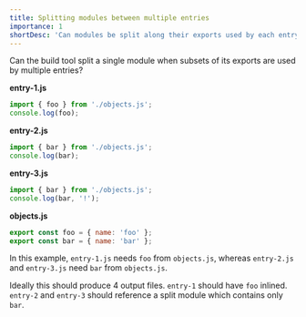 ```yaml
---
title: Splitting modules between multiple entries
importance: 1
shortDesc: 'Can modules be split along their exports used by each entry bundle?'
---
```


Can the build tool split a single module when subsets of its exports are used by multiple entries?

**entry-1.js**

```js
import { foo } from './objects.js';
console.log(foo);
```

**entry-2.js**

```js
import { bar } from './objects.js';
console.log(bar);
```

**entry-3.js**

```js
import { bar } from './objects.js';
console.log(bar, '!');
```

**objects.js**

```js
export const foo = { name: 'foo' };
export const bar = { name: 'bar' };
```

In this example, `entry-1.js` needs `foo` from `objects.js`, whereas `entry-2.js` and `entry-3.js` need `bar` from `objects.js`.

Ideally this should produce 4 output files. `entry-1` should have `foo` inlined. `entry-2` and `entry-3` should reference a split module which contains only `bar`.
